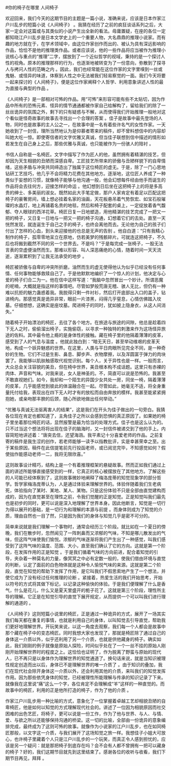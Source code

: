 #你的椅子在哪里 人间椅子

欢迎回来，我们今天的这期节目的主题是一篇小说，准确来说，应该是日本作家江户川乱步的短篇小说《人间椅子》 。我猜在经历了之前的疯狂谈话系列之后，大家一定会对这篇或与其类似的小说产生出全新的看法。毋庸置疑，在座的各位一定都知晓江户川乱步是日本文学史上的一个重要人物，大名鼎鼎的推理小说家。而有趣的地方就在于，在学术领域中，由这位作家创作而出的、被认为具有深远影响的作品，恰恰不是他的推理类作品。或者应该说，他的一些作品将应当被作为推理小说核心与重点的“推理”二字，摆放到了一个近似哲学的视域，秉持的是一个探讨人性的视角。原本的推理那样的行为，也逐渐地被转变为了一份意向，弥散到了探寻人与拷问人性的范畴之内 。因此，我们也经常能在这位作家的文字里嗅到一丝或鬼魅、或怪异的味道，体察到人性之中无法被我们轻易察觉的一面。我们今天将要一起来探讨的《人间椅子》，便是这位作家阐释个人哲学、利用意象讲述人性的最为直接与典型的作品 。

《人间椅子》是一部相对可怖的作品。用“可怖”来形容可能有些不太贴切，因为作品中所有的恐怖元素、怪异的情节通通都被作家自己给解构了，留给我们的除了一丝丝诡异的氛围之外，剩下的只有疑惑与不解，从而使得我们开始推理一般地对这个看似是怪奇故事的故事去寻找出一个合理的答案 。佳子是故事中最先登场的人物，同时也是故事的主人公之一，在故事中是一名有着些许名气的女性作家。一天她收到了一封信，理所当然地认为是仰慕者寄来的稿件，却不曾料想信中的内容却叫她大吃一惊。即使寄信者的文字优雅又真诚，但当佳子联想到信中描述的情形如若发生在自己身上之后，那些优雅与真诚，也只能被作为一份骇人的陪衬 。

书信人自称是一名椅匠。文字中描写了作为匠人的他，虽然拥有着精湛的技艺，但却因为天生相貌的丑陋而深感自卑。工匠技艺所带来的骄傲与丑陋样貌下的自卑情绪，这些矛盾与冲突共同缔造出了独属于这位椅匠的虚无。于是，除了一门心思地钻研工艺技巧，他几乎不会将精力花费在其他地方。逐渐地，这位匠人养成了一种类似于妄想的习惯，就像椅子能够与他沟通一般，他会幻想每件经由他手而诞生的作品将会去往何方，迎接怎样的命运 。他幻想到日后坐在这把椅子上的将是多高贵的绅士、多美丽的淑女。既然如此大手笔定做，那户人家肯定有着足以匹配这把椅子的豪奢房间，墙上想必挂着名家的油画，天花板悬吊着气势恢宏、如宝石般璀璨的水晶灯，地上再铺着名贵的地毯，然后和椅子配套的桌上，一定绽放着香气馥郁、夺人眼球的西洋花草。椅匠日复一日地塑造，用他精湛的技艺完成了一把又一把的椅子，又日复一日地与一把又一把的椅子沟通，幻想着它们的去处。直至一天恍然发现，就连诞生于自己之手的椅子，也终会离他而去。无论他为自己的孩子们付出了怎样的心血，到头来迎接他的也总是无声的告别 。他自白道：“只有我精心制作的椅子，孤零零地呆立在原地，仿若美梦的残骸碎片。可就连这把椅子，不久后也将搬到截然不同的另一个世界去。不是吗？”于是每完成一张椅子，一股无法言表的空虚便油然而生。那难以形容、叫人深恶痛绝的心情，随着时间一天天流逝，逐渐累积到了让我无法承受的地步 。

椅匠被骄傲与自卑的冲突所折磨，油然而生的虚无使得他认为似乎已经没有任何事情、任何事物能够救赎自己了。于是他默默地编织了一个惊人的计划，他决定与心爱的椅子们合二为一。他在信中这样写道：“我脑中忽然冒出一个妙计。所谓恶魔的呢喃，大概就是指这样的事情吧。尽管如梦般荒唐无稽、骇人无比，但仍有一种难以抗拒的魅力蛊惑着我。我脱得只剩一件衬衫，然后打开底部出入口的盖子，钻进椅内。那感觉真是诡异非常，眼前一片漆黑，闷得几乎窒息，心情仿佛踏入坟墓。仔细想想，这确实是座坟墓。爬进椅子的同时，犹如披上隐身衣，从这人间消失。” 

随着椅子开始漂泊的椅匠，去往了各个地方。在旅途与旅途的间隙，他总是趁着四下无人之时，偷偷溜出椅子，实施偷窃，以寻求一种独特的刺激来作为这场怪异旅途的佐料。其中最令他上瘾的是身体性的接触。藏在椅子里的他隔着薄薄的皮革，感受到了人的气息与温度 。他就此独白到：“暗无天日，甚至举动维艰的皮革天地，构成一个妖异魅惑的世界。在这里，人类与平日肉眼所见完全不同，是一种奇妙的生物。它们不过是生影、鼻息、脚步声、衣物摩擦，以及浑圆富于弹力的肉块罢了。我能够以肌肤触感取代视觉识别。每个人，关于异性也是一样。一般而言，大众总会关注容貌的美丑，但在椅中世界，美丑根本构不成话题。这里只有赤裸的肉体、声音和气味。对我来说，女人是神圣的。不，简直可以说是恐怖的。我甚至不敢直视她们。如今，我却和一个陌生的异国少女共处一房，同坐一椅，隔着薄薄的皮革，几乎能感觉到彼此的体温融合在一起。尽管如此，她毫无不适，将全身重量托付给我，表现出在四下无人时才有的放松而自由奔放的模样。我甚至能紧紧拥抱她，或亲吻那丰腴的后颈，随心所欲地做出任何举动。” 

“优雅与真诚无法驱离害人的结果”，这是我们在开头为佳子做出的一句旁白。我猜各位现在肯定也都知道了，主角佳子之所以会感到恐惧的真正原因了。如果她的椅子里坐着那位椅匠的话，显然报警是最为恰当的处理方式。佳子也是这么认为的。只不过当这个想法将将出现在佳子的脑海时，又一封信件被递交到了他的手上。内容简短地讲述着：“唐突去信，还望海涵。我平素记十分喜爱老师的作品。之前复寄的稿件是我生涩的创作，若老师能够一读予以指教批评，实是幸甚荣幸之至。出于某些原因，稿件在此信提笔前先行投函老师，或已阅览完毕，不知感觉如何？假使拙作能感动老师一二，我将无限欣喜。” 

这则故事设计精巧，结构上是一个有着推理框架的悬疑故事。然而正如我们通过上面的讲述所能够直接感受到的一样，它真正的核心被摆放在了其他地方。了解这些的人可能已经体察到了，这则故事微妙地阐释了梅洛庞蒂的知觉现象学的部分哲学。哲学家梅洛庞蒂认为，人是通过体验来理解世界的。体验伴随着我们生老病死，体验指向了某时、某地、某人、某物。只是这份体验不只是全部由直觉建构而成的，因为在直觉甚至在理性之前，令我们觉醒的正是知觉。正是知觉叫我们最先也是初步的同时，更可以说是深入地理解了世界本身。因此他断言，知觉是一切行为得以展开的基础，是一切行为和理解的本源与前提 。而身体则成为了知觉的介质，理由自然也一目了然，只是因为我们的身体与知觉几乎是密不可分的。

简单来说就是我们理解一个事物时，通常会经历三个阶段。就比如在一个夏日的傍晚，我们在散步时，忽然闻见了一阵刺鼻而又浓郁的气味，不知是哪儿散发出的气味，但这阵气味使我们愉悦。浓郁的气味逐渐将我们产生出了一种感觉，叫我们感受到了这阵气味的温度、范围、大小，直至我们确认了它的方向。这就是第一个阶段，在发挥作用的正是知觉 。于是我们循着气味的方向前进，配合着知觉的引导，夹杂着一种莫名的力量，像冥冥之中必有定数一般的，使我们借由环境与直觉的判断，认定了面前的白色物体就是这种令人愉悦气味的来源。这就是第二个阶段，直觉在知觉的帮助下发挥了作用，是它叫我们不假思索地产生了一个想法，并使它成为了没有经过任何推理的论断 。紧接着，热爱生活的我们开始思考，开始以符号的方式将其做下标记，以记录这种愉快的体验。于是我们便理解了什么是香气，什么是花儿，什么又是夏天里盛开的栀子花了。这就是第三个阶段，理性所主导的理解。它正是在知觉引导的直觉下展开规定，从而提供一个可以叫我们进行理解的通道的 。

《人间椅子》这则短篇小说里的椅匠，正是通过一种诡异的方式，展开了一场其实我们每天都在重复的事情，也就是利用自己的身体，以叫知觉去引导直觉，帮助我们更好地理解世界。开玩笑来说，以这一角度去观察，我们每一个人都会是故事中那个藏在椅子中的变态椅匠。同时我想大家也发现了，那就是椅匠除了通过自己的身体这一介质以外，似乎还利用了另一个介质，也就是供他藏身的椅子。确实如此，我们刚刚的例子就像是原始人探险，时间似乎处在了一个一丝不挂的原始人刚刚开始理解世界时的程度之上。这恰恰也证明了，作为脱离了野蛮与原始的现代人，已不再只是以身体作为理解世界的知觉通道了。换句话来说，就是当知识被理性规定创造而出以后，身体已不是理解世界的唯一介质了 。由于知识的叠加，我们在现代社会除开身体这一介质以外，还会利用其他的介质，来叫我们的知觉发挥作用。因为那些依凭身体的知觉，已经被理性所能理解与传承的知识记录了下来。就像我在这里说“痛”这么一个字，各位肯定不会理解成“羊”这样的一种直觉的。而故事中的椅匠，利用的正是他所打造的椅子，作为了他的介质 。

作家江户川乱步用一种比喻的方式，意象化了一位掌握着卓越工艺却相貌丑陋的自卑椅匠，他是如何以知觉的方式理解现代社会的。讲述了一位因为相貌原因而社交困难的出色艺匠，将椅子，更可以说是一份工作，作为了他与世界、与人、与情、爱、与欲之所以还能够保持沟通的桥梁。这一切的比喻，全部由一份诡异的意象编排完成，最终成为了这则可怖的故事。就像作为小说家的江户川乱步，也在如同椅匠那般，以文字这一介质，与我们展开了这场知觉之旅一样。我想佳子小姐大可放心，也许椅子里藏着个人只是江户川乱步的一个玩笑，而真正令人感到担忧的，应该是另一个疑问：就是那把椅子到底存在吗？会不会有人都不曾拥有一把可以藏身的椅子？好的，我们这期节目就先到这里结束了。感谢各位的收听与收看，我们下期节目再见，拜拜 。